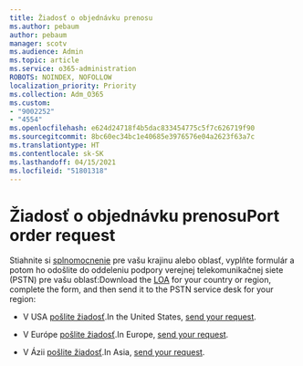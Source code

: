 ```yaml
---
title: Žiadosť o objednávku prenosu
ms.author: pebaum
author: pebaum
manager: scotv
ms.audience: Admin
ms.topic: article
ms.service: o365-administration
ROBOTS: NOINDEX, NOFOLLOW
localization_priority: Priority
ms.collection: Adm_O365
ms.custom:
- "9002252"
- "4554"
ms.openlocfilehash: e624d24718f4b5dac833454775c5f7c626719f90
ms.sourcegitcommit: 8bc60ec34bc1e40685e3976576e04a2623f63a7c
ms.translationtype: HT
ms.contentlocale: sk-SK
ms.lasthandoff: 04/15/2021
ms.locfileid: "51801318"
---
```

# <a name="port-order-request"></a><span data-ttu-id="10e8d-102">Žiadosť o objednávku prenosu</span><span class="sxs-lookup"><span data-stu-id="10e8d-102">Port order request</span></span>

<span data-ttu-id="10e8d-103">Stiahnite si [splnomocnenie](https://docs.microsoft.com/microsoftteams/manage-phone-numbers-for-your-organization/manage-phone-numbers-for-your-organization#letters-of-authorization-loas-for-transferring-numbers) pre vašu krajinu alebo oblasť, vyplňte formulár a potom ho odošlite do oddeleniu podpory verejnej telekomunikačnej siete (PSTN) pre vašu oblasť:</span><span class="sxs-lookup"><span data-stu-id="10e8d-103">Download the [LOA](https://docs.microsoft.com/microsoftteams/manage-phone-numbers-for-your-organization/manage-phone-numbers-for-your-organization#letters-of-authorization-loas-for-transferring-numbers) for your country or region, complete the form, and then send it to the PSTN service desk for your region:</span></span>

- <span data-ttu-id="10e8d-104">V USA [pošlite žiadosť](mailto:ptn@microsoft.com).</span><span class="sxs-lookup"><span data-stu-id="10e8d-104">In the United States, [send your request](mailto:ptn@microsoft.com).</span></span>

- <span data-ttu-id="10e8d-105">V Európe [pošlite žiadosť](mailto:ptneu@microsoft.com).</span><span class="sxs-lookup"><span data-stu-id="10e8d-105">In Europe, [send your request](mailto:ptneu@microsoft.com).</span></span>

- <span data-ttu-id="10e8d-106">V Ázii [pošlite žiadosť](mailto:ptnapac@microsoft.com).</span><span class="sxs-lookup"><span data-stu-id="10e8d-106">In Asia, [send your request](mailto:ptnapac@microsoft.com).</span></span>
